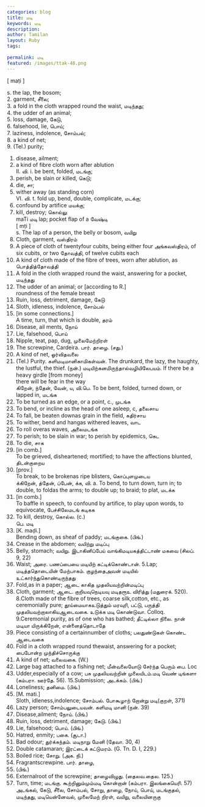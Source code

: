 ```yaml
---
categories: blog
title: மடி
keywords: மடி
description: 
author: Tamilan
layout: Ruby
tags: 
 
permalink: மடி
featured: /images/ttak-48.png
---
```

  
[ maṭi ]  
  
s. the lap, the bosom;  
2. garment, சீலை;  
3. a fold in the cloth wrapped round the waist, மடிந்தது;  
4. the udder of an animal;  
5. loss, damage, கேடு,  
6. falsehood, lie, பொய்;  
7. laziness, indolence, சோம்பல்;  
8. a kind of net;  
9. (Tel.) purity;  
1. disease, ailment;  
11. a kind of fibre cloth worn after ablution  
II. வி. i. be bent, folded, மடங்கு;  
2. perish, be slain or killed, கெடு;  
3. die, சா;  
4. wither away (as standing corn)  
VI. வி. t. fold up, bend, double, complicate, மடக்கு;  
2. confound by artifice மயக்கு;  
3. kill, destroy; கொல்லு  
maTi மடி lap; pocket flap of a வேஷ்டி  
[ mṭi ]  
s. The lap of a person, the belly or bosom, வயிறு  
2. Cloth, garment, வஸ்திரம்  
3. A piece of cloth of twentyfour cubits, being either four அங்கவஸ்திரம், of six cubits, or two தோவத்தி, of twelve cubits each  
4. A kind of cloth made of the fibre of trees, worn after ablution, as பொத்தித்தோவத்தி  
5. A fold in the cloth wrapped round the waist, answering for a pocket, மடிந்தது  
6. The udder of an animal; or [according to R.]  
roundness of the female breast  
7. Ruin, loss, detriment, damage, கேடு  
8. Sloth, idleness, indolence, சோம்பல்  
9. [in some connections.]  
A time, turn, that which is double, தரம்  
1. Disease, ail ments, நோய்  
11. Lie, falsehood, பொய்  
12. Nipple, teat, pap, dug, முலைமேற்றிரள்  
13. The screwpine, Cardeira. பார். தாழை. (சது.)  
14. A kind of net, ஓர்விதவலை  
15. (Tel.) Purity. களிமடிமானிகாமிகள்வன். The drunkard, the lazy, the haughty, the lustful, the thief. (நன்.) மடியிற்கனமிருந்தால்வழியிலேபயம். If there be a heavy girdle [from money]  
there will be fear in the way  
கிறேன், ந்தேன், வேன், ய, வி.பெ. To be bent, folded, turned down, or lapped in, மடங்க  
2. To be turned as an edge, or a point, c., முடங்க  
3. To bend, or incline as the head of one asleep, c, தலைசாய  
4. To fall, be beaten downas grain in the field, கதிர்சாய  
5. To wither, bend and hangas withered leaves, வாட  
6. To roll overas waves, அலைமடங்க  
7. To perish; to be slain in war; to perish by epidemics, கெட  
8. To die, சாக  
9. [in comb.]  
To be grieved, disheartened; mortified; to have the affections blunted, திடன்குறைய  
1. [prov.]  
To break, to be brokenas ripe blisters, கொப்புளமுடைய  
க்கிறேன், த்தேன், ப்பேன், க்க, வி. a. To bend, to turn down, turn in; to double, to foldas the arms; to double up; to braid; to plat, மடக்க  
2. [in comb.]  
To baffle in speech, to confound by artifice, to play upon words, to equivocate, பேச்சிலேமடங் கடிகக  
3. To kill, destroy, கொல்ல. (c.)  
பெ. மடி  
1. [K. maḍi.]  
Bending down, as sheaf of paddy; மடங்குகை. (பிங்.)  
2. Crease in the abdomen; வயிற்று மடிப்பு  
3. Belly, stomach; வயிறு. இடாகினிப்பேய் வாங்கிமடியகத்திட்டாண் மகவை (சிலப். 9, 22)  
4. Waist; அரை. பணப்பையை மடியிற் கட்டிக்கொண்டான். 5.Lap; மடித்ததொடையின் மேற்பாகம். குழந்தைஅவன் மடியில் உட்கார்ந்துகொண்டிருந்தது  
6. Fold,as in a paper; ஆடை காகித முதலியவற்றின்மடிப்பு  
7. Cloth, garment; ஆடை. குறியவுநெடியவு மடிதரூஉ விரித்து (மதுரைக். 520). 8.Cloth made of the fibre of trees, coarse silk,cotton, etc., as ceremonially pure; தூய்மையாகஉடுத்தும் மரவுரி, பட்டு, பருத்தி முதலியவற்றாலாகியஆடைவகை. உடுக்க மடி கொண்டுவா. Colloq. 9.Ceremonial purity, as of one who has bathed; தீட்டில்லா நிலை. நான் மடியா யிருக்கிறேன், என்னைத்தொடாதே  
10. Piece consisting of a certainnumber of cloths; பலதுண்டுகள் கொண்ட ஆடைவகை  
11. Fold in a cloth wrapped round thewaist, answering for a pocket; பைபோன்ற முந்திச்சொருக்கு  
12. A kind of net; வலைவகை. (W.)  
13. Large bag attached to a fishing net; மீன்வலையோடு சேர்ந்த பெரும் பை. Loc  
14. Udder,especially of a cow; பசு முதலியவற்றின் முலையிடம்.மடி வெண் டிங்களா (கம்பரா. ஊர்தே. 56). 15.Submission; அடக்கம். (பிங்.)  
16. Loneliness; தனிமை. (பிங்.)  
17. [M. mati.]  
Sloth, idleness,indolence; சோம்பல். போகூழாற் றோன்று மடி(குறள், 371)  
18. Lazy person; சோம்பலுடையவன். களிமடி மானி (நன். 39)  
19. Disease,ailment; நோய். (பிங்.)  
20. Ruin, loss, detriment, damage; கேடு. (பிங்.)  
21. Lie, falsehood; பொய். (பிங்.)  
22. Hatred, enmity; பகை. (சூடா.)  
23. Bad odour; துர்க்கந்தம். மடிநாறு மேனி (தேவா. 30, 4)  
24. Double catamaran; இரட்டைக் கட்டுமரம். (G. Tn. D. I, 229.)  
25. Boiled rice; சோறு. (அக. நி.)  
26. Fragrantscrewpine. பார். தாழை,  
1. (பிங்.)  
27. Externalroot of the screwpine; தாழைவிழுது. (தைலவ.தைல. 125.)  
28. Turn, time; மடங்கு. கூற்றினும்மும்மடி கொன்றான் (கம்பரா. இலங்கையெரி. 57)  
அடங்கல், கேடு, சீலை, சோம்பல், சோறு, தாழை, நோய், பொய், மடங்குதல், மடிந்தது, மடியென்னேவல், முலைமேற் றிரள், வயிறு, வலையினருகு